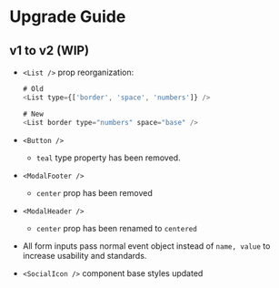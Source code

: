 # Upgrade Guide

## v1 to v2 (WIP)

- `<List />` prop reorganization:

  ```js
  # Old
  <List type={['border', 'space', 'numbers']} />

  # New
  <List border type="numbers" space="base" />
  ```

- `<Button />`
  - `teal` type property has been removed.
- `<ModalFooter />`
  - `center` prop has been removed
- `<ModalHeader />`
  - `center` prop has been renamed to `centered`
- All form inputs pass normal event object instead of `name, value` to increase usability and standards.
- `<SocialIcon />` component base styles updated
